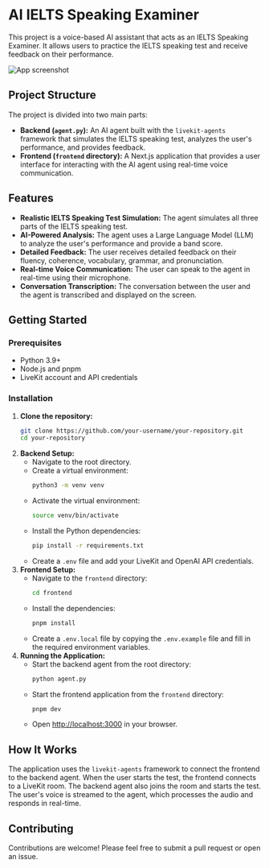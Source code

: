 # AI IELTS Speaking Examiner

This project is a voice-based AI assistant that acts as an IELTS Speaking Examiner. It allows users to practice the IELTS speaking test and receive feedback on their performance.

![App screenshot](./frontend/.github/assets/frontend-screenshot.jpeg)

## Project Structure

The project is divided into two main parts:

-   **Backend (`agent.py`):** An AI agent built with the `livekit-agents` framework that simulates the IELTS speaking test, analyzes the user's performance, and provides feedback.
-   **Frontend (`frontend` directory):** A Next.js application that provides a user interface for interacting with the AI agent using real-time voice communication.

## Features

-   **Realistic IELTS Speaking Test Simulation:** The agent simulates all three parts of the IELTS speaking test.
-   **AI-Powered Analysis:** The agent uses a Large Language Model (LLM) to analyze the user's performance and provide a band score.
-   **Detailed Feedback:** The user receives detailed feedback on their fluency, coherence, vocabulary, grammar, and pronunciation.
-   **Real-time Voice Communication:** The user can speak to the agent in real-time using their microphone.
-   **Conversation Transcription:** The conversation between the user and the agent is transcribed and displayed on the screen.

## Getting Started

### Prerequisites

-   Python 3.9+
-   Node.js and pnpm
-   LiveKit account and API credentials

### Installation

1.  **Clone the repository:**
    ```bash
    git clone https://github.com/your-username/your-repository.git
    cd your-repository
    ```
2.  **Backend Setup:**
    -   Navigate to the root directory.
    -   Create a virtual environment:
        ```bash
        python3 -m venv venv
        ```
    -   Activate the virtual environment:
        ```bash
        source venv/bin/activate
        ```
    -   Install the Python dependencies:
        ```bash
        pip install -r requirements.txt
        ```
    -   Create a `.env` file and add your LiveKit and OpenAI API credentials.
3.  **Frontend Setup:**
    -   Navigate to the `frontend` directory:
        ```bash
        cd frontend
        ```
    -   Install the dependencies:
        ```bash
        pnpm install
        ```
    -   Create a `.env.local` file by copying the `.env.example` file and fill in the required environment variables.
4.  **Running the Application:**
    -   Start the backend agent from the root directory:
        ```bash
        python agent.py
        ```
    -   Start the frontend application from the `frontend` directory:
        ```bash
        pnpm dev
        ```
    -   Open [http://localhost:3000](http://localhost:3000) in your browser.

## How It Works

The application uses the `livekit-agents` framework to connect the frontend to the backend agent. When the user starts the test, the frontend connects to a LiveKit room. The backend agent also joins the room and starts the test. The user's voice is streamed to the agent, which processes the audio and responds in real-time.

## Contributing

Contributions are welcome! Please feel free to submit a pull request or open an issue. 
